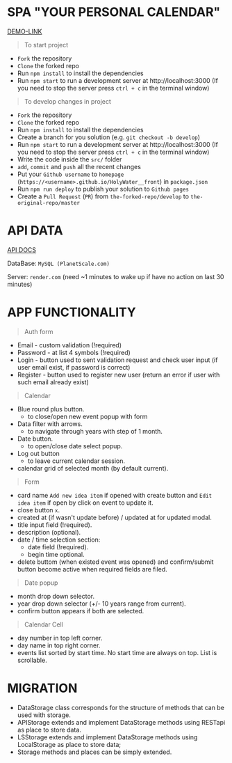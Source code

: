 # SPA "YOUR PERSONAL CALENDAR"

[DEMO-LINK](https://thevovchik.github.io/HolyWater__front)

> To start project
- `Fork` the repository
- `Clone` the forked repo
- Run `npm install` to install the dependencies
- Run `npm start` to run a development server at http://localhost:3000 (If you need to stop the server press `ctrl + c` in the terminal window)

> To develop changes in project
- `Fork` the repository
- `Clone` the forked repo
- Run `npm install` to install the dependencies
- Create a branch for you solution (e.g. `git checkout -b develop`)
- Run `npm start` to run a development server at http://localhost:3000 (If you need to stop the server press `ctrl + c` in the terminal window)
- Write the code inside the `src/` folder
- `add`, `commit` and `push` all the recent changes
- Put your `Github username` to `homepage` (`https://<username>.github.io/HolyWater__front`) in `package.json`
- Run `npm run deploy` to publish your solution to `Github pages`
- Create a `Pull Request` (`PR`) from `the-forked-repo/develop` to `the-original-repo/master`

# API DATA

[API DOCS](https://holy-water.onrender.com/swagger)

DataBase: ```MySQL (PlanetScale.com)```

Server: ```render.com``` (need ~1 minutes to wake up if have no action on last 30 minutes)

# APP FUNCTIONALITY

> Auth form
- Email - custom validation (!required)
- Password - at list 4 symbols (!required)
- Login - button used to sent validation request and check user input (if user email exist, if password is correct)
- Register - button used to register new user (return an error if user with such email already exist)

> Calendar
- Blue round plus button.
  * to close/open new event popup with form
- Data filter with arrows.
  * to navigate through years with step of 1 month.
- Date button.
  * to open/close date select popup.
- Log out button
  * to leave current calendar session.
- calendar grid of selected month (by default current). 

> Form
- card name ```Add new idea item``` if opened with create button and ```Edit idea item``` if open by click on event to update it.
- close button ```x```.
- created at (if wasn't update before) / updated at for updated modal.
- title input field (!required).
- description (optional).
- date / time selection section:
  * date field (!required).
  * begin time optional.
- delete buttom (when existed event was opened) and confirm/submit button become active when required fields are filed.

> Date popup
- month drop down selector.
- year drop down selector (+/- 10 years range from current).
- confirm button appears if both are selected.

> Calendar Cell
- day number in top left corner.
- day name in top right corner.
- events list sorted by start time. No start time are always on top. List is scrollable.

# MIGRATION
- DataStorage class corresponds for the structure of methods that can be used with storage.
- APIStorage extends and implement DataStorage methods using RESTapi as place to store data.
- LSStorage extends and implement DataStorage methods using LocalStorage as place to store data;
- Storage methods and places can be simply extended.
